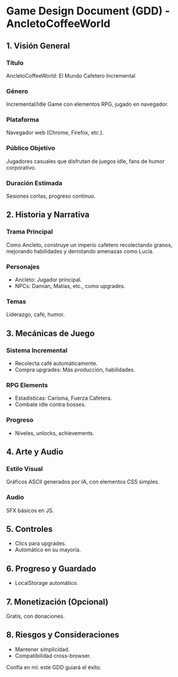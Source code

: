# Game Design Document (GDD) - AncletoCoffeeWorld

## 1. Visión General

### Título

AncletoCoffeeWorld: El Mundo Cafetero Incremental

### Género

Incremental/Idle Game con elementos RPG, jugado en navegador.

### Plataforma

Navegador web (Chrome, Firefox, etc.).

### Público Objetivo

Jugadores casuales que disfrutan de juegos idle, fans de humor corporativo.

### Duración Estimada

Sesiones cortas, progreso continuo.

## 2. Historia y Narrativa

### Trama Principal

Como Ancleto, construye un imperio cafetero recolectando granos, mejorando habilidades y derrotando amenazas como Lucía.

### Personajes

- Ancleto: Jugador principal.
- NPCs: Damian, Matías, etc., como upgrades.

### Temas

Liderazgo, café, humor.

## 3. Mecánicas de Juego

### Sistema Incremental

- Recolecta café automáticamente.
- Compra upgrades: Más producción, habilidades.

### RPG Elements

- Estadísticas: Carisma, Fuerza Cafetera.
- Combate idle contra bosses.

### Progreso

- Niveles, unlocks, achievements.

## 4. Arte y Audio

### Estilo Visual

Gráficos ASCII generados por IA, con elementos CSS simples.

### Audio

SFX básicos en JS.

## 5. Controles

- Clics para upgrades.
- Automático en su mayoría.

## 6. Progreso y Guardado

- LocalStorage automático.

## 7. Monetización (Opcional)

Gratis, con donaciones.

## 8. Riesgos y Consideraciones

- Mantener simplicidad.
- Compatibilidad cross-browser.

Confía en mí: este GDD guiará el éxito.

